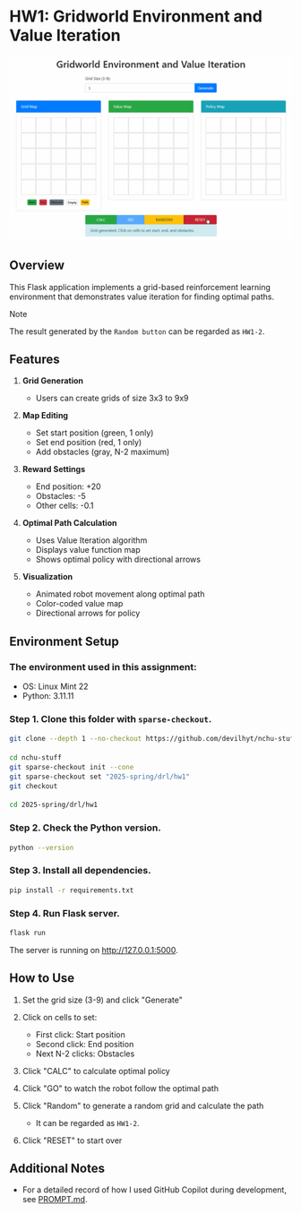 # HW1: Gridworld Environment and Value Iteration

![app](image/app.gif)

## Overview

This Flask application implements a grid-based reinforcement learning environment that demonstrates value iteration for finding optimal paths.

> [!NOTE]
> The result generated by the `Random button` can be regarded as `HW1-2`.

## Features

1. **Grid Generation**

   - Users can create grids of size 3x3 to 9x9

2. **Map Editing**

   - Set start position (green, 1 only)
   - Set end position (red, 1 only)
   - Add obstacles (gray, N-2 maximum)

3. **Reward Settings**

   - End position: +20
   - Obstacles: -5
   - Other cells: -0.1

4. **Optimal Path Calculation**

   - Uses Value Iteration algorithm
   - Displays value function map
   - Shows optimal policy with directional arrows

5. **Visualization**

   - Animated robot movement along optimal path
   - Color-coded value map
   - Directional arrows for policy

## Environment Setup

### The environment used in this assignment:

- OS: Linux Mint 22
- Python: 3.11.11

### Step 1. Clone this folder with `sparse-checkout`.

```bash
git clone --depth 1 --no-checkout https://github.com/devilhyt/nchu-stuff.git

cd nchu-stuff
git sparse-checkout init --cone
git sparse-checkout set "2025-spring/drl/hw1"
git checkout

cd 2025-spring/drl/hw1
```

### Step 2. Check the Python version.

```bash
python --version
```

### Step 3. Install all dependencies.

```bash
pip install -r requirements.txt
```

### Step 4. Run Flask server.

```bash
flask run
```

The server is running on http://127.0.0.1:5000.

## How to Use

1. Set the grid size (3-9) and click "Generate"
2. Click on cells to set:

   - First click: Start position
   - Second click: End position
   - Next N-2 clicks: Obstacles

3. Click "CALC" to calculate optimal policy
4. Click "GO" to watch the robot follow the optimal path
5. Click "Random" to generate a random grid and calculate the path
   - It can be regarded as `HW1-2`.
6. Click "RESET" to start over

## Additional Notes

- For a detailed record of how I used GitHub Copilot during development, see [PROMPT.md](PROMPT.md).
